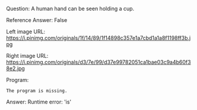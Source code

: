 Question: A human hand can be seen holding a cup.

Reference Answer: False

Left image URL: https://i.pinimg.com/originals/1f/14/89/1f14898c357e1a7cbd1a1a8f1198ff3b.jpg

Right image URL: https://i.pinimg.com/originals/d3/7e/99/d37e99782051ca1bae03c9a4b60f38e2.jpg

Program:

```
The program is missing.
```
Answer: Runtime error: 'is'

